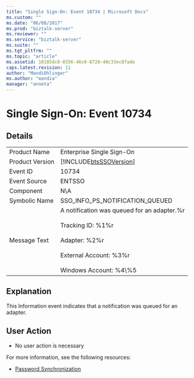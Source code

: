 ```yaml
---
title: "Single Sign-On: Event 10734 | Microsoft Docs"
ms.custom: ""
ms.date: "06/08/2017"
ms.prod: "biztalk-server"
ms.reviewer: ""
ms.service: "biztalk-server"
ms.suite: ""
ms.tgt_pltfrm: ""
ms.topic: "article"
ms.assetid: 10185dc8-0356-46c0-8720-40c33ec07ade
caps.latest.revision: 11
author: "MandiOhlinger"
ms.author: "mandia"
manager: "anneta"
---
```

# Single Sign-On: Event 10734
## Details  
  
|||  
|-|-|  
|Product Name|Enterprise Single Sign-On|  
|Product Version|[!INCLUDE[btsSSOVersion](../includes/btsssoversion-md.md)]|  
|Event ID|10734|  
|Event Source|ENTSSO|  
|Component|N\A|  
|Symbolic Name|SSO_INFO_PS_NOTIFICATION_QUEUED|  
|Message Text|A notification was queued for an adapter.%r<br /><br /> Tracking ID: %1%r<br /><br /> Adapter: %2%r<br /><br /> External Account: %3%r<br /><br /> Windows Account: %4\\%5|  
  
## Explanation  
 This Information event indicates that a notification was queued for an adapter.  
  
## User Action  
  
-   No user action is necessary  
  
 For more information, see the following resources:  
  
-   [Password Synchronization](../core/password-synchronization2.md)
